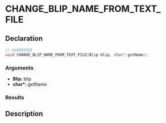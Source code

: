 # CHANGE_BLIP_NAME_FROM_TEXT_FILE

## Declaration
```cpp
// 0xA9D695E
void CHANGE_BLIP_NAME_FROM_TEXT_FILE(Blip blip, char* gxtName);
```

### Arguments
- **Blip:** blip
- **char\*:** gxtName

### Results

## Description
